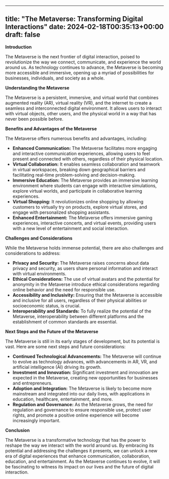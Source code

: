 
---
title: "The Metaverse: Transforming Digital Interactions"
date: 2024-02-18T00:35:13+00:00
draft: false
---

**Introduction**

The Metaverse is the next frontier of digital interaction, poised to revolutionize the way we connect, communicate, and experience the world around us. As technology continues to advance, the Metaverse is becoming more accessible and immersive, opening up a myriad of possibilities for businesses, individuals, and society as a whole.

**Understanding the Metaverse**

The Metaverse is a persistent, immersive, and virtual world that combines augmented reality (AR), virtual reality (VR), and the internet to create a seamless and interconnected digital environment. It allows users to interact with virtual objects, other users, and the physical world in a way that has never been possible before.

**Benefits and Advantages of the Metaverse**

The Metaverse offers numerous benefits and advantages, including:

- **Enhanced Communication:** The Metaverse facilitates more engaging and interactive communication experiences, allowing users to feel present and connected with others, regardless of their physical location.
- **Virtual Collaboration:** It enables seamless collaboration and teamwork in virtual workspaces, breaking down geographical barriers and facilitating real-time problem-solving and decision-making.
- **Immersive Education:** The Metaverse provides an immersive learning environment where students can engage with interactive simulations, explore virtual worlds, and participate in collaborative learning experiences.
- **Virtual Shopping:** It revolutionizes online shopping by allowing customers to virtually try on products, explore virtual stores, and engage with personalized shopping assistants.
- **Enhanced Entertainment:** The Metaverse offers immersive gaming experiences, interactive concerts, and virtual events, providing users with a new level of entertainment and social interaction.

**Challenges and Considerations**

While the Metaverse holds immense potential, there are also challenges and considerations to address:

- **Privacy and Security:** The Metaverse raises concerns about data privacy and security, as users share personal information and interact with virtual environments.
- **Ethical Considerations:** The use of virtual avatars and the potential for anonymity in the Metaverse introduce ethical considerations regarding online behavior and the need for responsible use.
- **Accessibility and Inclusivity:** Ensuring that the Metaverse is accessible and inclusive for all users, regardless of their physical abilities or socioeconomic status, is crucial.
- **Interoperability and Standards:** To fully realize the potential of the Metaverse, interoperability between different platforms and the establishment of common standards are essential.

**Next Steps and the Future of the Metaverse**

The Metaverse is still in its early stages of development, but its potential is vast. Here are some next steps and future considerations:

- **Continued Technological Advancements:** The Metaverse will continue to evolve as technology advances, with advancements in AR, VR, and artificial intelligence (AI) driving its growth.
- **Investment and Innovation:** Significant investment and innovation are expected in the Metaverse, creating new opportunities for businesses and entrepreneurs.
- **Adoption and Integration:** The Metaverse is likely to become more mainstream and integrated into our daily lives, with applications in education, healthcare, entertainment, and more.
- **Regulation and Governance:** As the Metaverse grows, the need for regulation and governance to ensure responsible use, protect user rights, and promote a positive online experience will become increasingly important.

**Conclusion**

The Metaverse is a transformative technology that has the power to reshape the way we interact with the world around us. By embracing its potential and addressing the challenges it presents, we can unlock a new era of digital experiences that enhance communication, collaboration, education, and entertainment. As the Metaverse continues to evolve, it will be fascinating to witness its impact on our lives and the future of digital interaction.